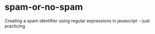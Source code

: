 # spam-or-no-spam
Creating a spam identifier using regular expressions in javascript --just practicing
